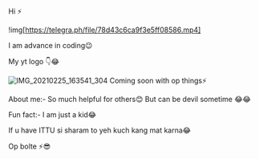 Hi ⚡


!img[https://telegra.ph/file/78d43c6ca9f3e5ff08586.mp4]

I am advance in coding😉

My yt logo 👇😂

![IMG_20210225_163541_304](https://user-images.githubusercontent.com/73427470/109849239-2645e780-7c77-11eb-9fba-461876f2629e.jpg)
Coming soon with op things⚡

About me:- So much helpful for others😊
But can be devil sometime 😂😂

Fun fact:- I am just a kid😂



If u have ITTU si sharam to yeh kuch kang mat karna😂

Op bolte ⚡😎






